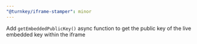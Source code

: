 ```yaml
---
"@turnkey/iframe-stamper": minor
---
```


Add `getEmbeddedPublicKey()` async function to get the public key of the live embedded key within the iframe
